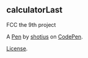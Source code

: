 calculatorLast
--------------
FCC the 9th project

A [Pen](https://codepen.io/shotius/pen/LYZLNJo) by [shotius](https://codepen.io/shotius) on [CodePen](https://codepen.io).

[License](https://codepen.io/shotius/pen/LYZLNJo/license).